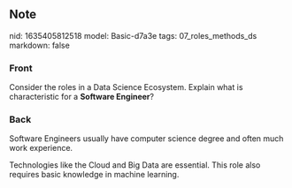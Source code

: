 ## Note
nid: 1635405812518
model: Basic-d7a3e
tags: 07_roles_methods_ds
markdown: false

### Front
Consider the roles in a Data Science Ecosystem. Explain what is
characteristic for a <b>Software Engineer</b>?

### Back
Software Engineers usually have computer science degree and often
much work experience.
<div>
  Technologies like the Cloud and Big Data are essential. This role
  also requires basic knowledge in machine learning.
</div>
